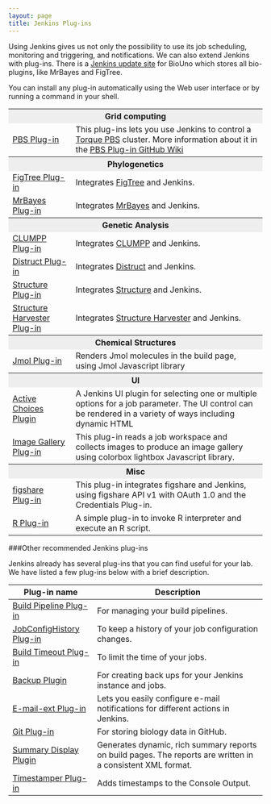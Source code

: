 ```yaml
---
layout: page
title: Jenkins Plug-ins
---
```


Using Jenkins gives us not only the possibility to use its job
scheduling, monitoring and triggering, and notifications. We can also
extend Jenkins with plug-ins. There is a [Jenkins update site]({{site.baseurl}}jenkins-update-site.html) for BioUno which
stores all bio-plugins, like MrBayes and FigTree.

You can install any plug-in automatically using the Web user
interface or by running a command in your shell.

<table class="pure-table pure-table-bordered" style='width: 100%'>
	<tbody>
		<tr>
			<th colspan="2" style="background-color: #EEEEEE">Grid computing</th>
		</tr>
		<tr>
			<td><a href="https://github.com/biouno/pbs-plugin" title="BioUno PBS Plug-in">PBS Plug-in</a></td>
			<td>This plug-ins lets you use Jenkins to control a <a href="http://www.adaptivecomputing.com/products/open-source/torque/">Torque PBS</a> cluster. More information about it in the <a href="https://github.com/biouno/pbs-plugin/wiki/Home">PBS Plug-in GitHub Wiki</a></td>
		</tr>
		<tr>
			<th colspan="2" style="background-color: #EEEEEE">Phylogenetics</th>
		</tr>
		<tr>
			<td><a href="https://github.com/biouno/figtree-plugin" title="BioUno FigTree Plug-in">FigTree Plug-in</a></td>
			<td>Integrates <a href="http://tree.bio.ed.ac.uk/software/figtree/">FigTree</a> and Jenkins.</td>
		</tr>
		<tr>
			<td><a href="https://github.com/biouno/mrbayes-plugin" title="BioUno MrBayes Plug-in">MrBayes Plug-in</a></td>
			<td>Integrates <a href="http://mrbayes.sourceforge.net/">MrBayes</a> and Jenkins.</td>
		</tr>
		<tr>
			<th colspan="2" style="background-color: #EEEEEE">Genetic Analysis</th>
		</tr>
		<tr>
			<td><a href="https://github.com/biouno/clumpp-plugin" title="BioUno CLUMPP Plug-in">CLUMPP Plug-in</a></td>
			<td>Integrates <a href="http://www.stanford.edu/group/rosenberglab/clumpp.html">CLUMPP</a> and Jenkins.</td>
		</tr>
		<tr>
			<td><a href="https://github.com/biouno/distruct-plugin" title="BioUno Distruct Plug-in">Distruct Plug-in</a></td>
			<td>Integrates <a href="http://www.stanford.edu/group/rosenberglab/distruct.html">Distruct</a> and Jenkins.</td>
		</tr>
		<tr>
			<td><a href="https://github.com/biouno/structure-plugin" title="BioUno Structure Plug-in">Structure Plug-in</a></td>
			<td>Integrates <a href="http://pritch.bsd.uchicago.edu/software.html">Structure</a> and Jenkins.</td>
		</tr>
		<tr>
			<td><a href="https://github.com/biouno/structure-harvester-plugin" title="BioUno Structure Harvester Plug-in">Structure Harvester Plug-in</a></td>
			<td>Integrates <a href="http://taylor0.biology.ucla.edu/structureHarvester/">Structure Harvester</a> and Jenkins.</td>
		</tr>
		<tr>
			<th colspan="2" style="background-color: #EEEEEE">Chemical Structures</th>
		</tr>
		<tr>
			<td><a href="https://github.com/biouno/jmol-plugin" title="BioUno Jmol Plug-in">Jmol Plug-in</a></td>
			<td>Renders Jmol molecules in the build page, using Jmol Javascript library</td>
		</tr>
		<tr>
			<th colspan="2" style="background-color: #EEEEEE">UI</th>
		</tr>
		<tr>
			<td><a href="https://github.com/jenkinsci/active-choices-plugin" title="Jenkins Active Choices Plugin">Active Choices Plugin</a></td>
			<td>A Jenkins UI plugin for selecting one or multiple options for a job parameter. The UI control can be rendered in a variety of ways including dynamic HTML</td>
		</tr>
		<tr>
			<td><a href="https://wiki.jenkins-ci.org/display/JENKINS/Image+Gallery+Plugin" title="Jenkins Image Gallery  Plug-in">Image Gallery Plug-in</a></td>
			<td>This plug-in reads a job workspace and collects images to produce an image gallery using colorbox lightbox Javascript library.</td>
		</tr>
		<tr>
			<th colspan="2" style="background-color: #EEEEEE">Misc</th>
		</tr>
		<tr>
			<td><a href="https://github.com/biouno/figshare-plugin" title="BioUno figshare Plug-in">figshare Plug-in</a></td>
			<td>This plug-in integrates figshare and Jenkins, using figshare API v1 with OAuth 1.0 and the Credentials Plug-in.</td>
		</tr>
		<tr>
			<td><a href="https://wiki.jenkins-ci.org/display/JENKINS/R+Plugin" title="Jenkins R Plug-in">R Plug-in</a></td>
			<td>A simple plug-in to invoke R interpreter and execute an R script.</td>
		</tr>
	</tbody>
</table>

###Other recommended Jenkins plug-ins

Jenkins already has several plug-ins that you can find useful for your lab. We have listed a few plug-ins below with 
a brief description.

<table class="pure-table pure-table-bordered" style='width: 100%'>
	<thead>
		<tr>
			<th>Plug-in name</th>
			<th>Description</th>
		</tr>
	</thead>
	<tbody>
		<tr>
			<td><a href="https://wiki.jenkins-ci.org/display/JENKINS/Build+Pipeline+Plugin">Build Pipeline Plug-in</a></td>
			<td>For managing your build pipelines.</td>
		</tr>
		<tr>
			<td><a href="https://wiki.jenkins-ci.org/display/JENKINS/JobConfigHistory+Plugin">JobConfigHistory Plug-in</a></td>
			<td>To keep a history of your job configuration changes.</td>
		</tr>
		<tr>
			<td><a href="https://wiki.jenkins-ci.org/display/JENKINS/Build-timeout+Plugin">Build Timeout Plug-in</a></td>
			<td>To limit the time of your jobs.</td>
		</tr>
		<tr>
			<td><a href="https://wiki.jenkins-ci.org/display/JENKINS/Backup+Plugin">Backup Plugin</a></td>
			<td>For creating back ups for your Jenkins instance and jobs.</td>
		</tr>
		<tr>
			<td><a href="https://wiki.jenkins-ci.org/display/JENKINS/Email-ext+plugin">E-mail-ext Plug-in</a></td>
			<td>Lets you easily configure e-mail notifications for different
				actions in Jenkins.</td>
		</tr>
		<tr>
			<td><a href="https://wiki.jenkins-ci.org/display/JENKINS/Git+Plugin">Git Plug-in</a></td>
			<td>For storing biology data in GitHub.</td>
		</tr>
		<tr>
			<td><a href="https://wiki.jenkins-ci.org/display/JENKINS/Summary+Display+Plugin">Summary Display Plugin</a></td>
			<td>Generates dynamic, rich summary reports on build pages. The reports are written in a consistent XML format.</td>
		</tr>
		<tr>
			<td><a href="https://wiki.jenkins-ci.org/display/JENKINS/Timestamper">Timestamper Plug-in</a></td>
			<td>Adds timestamps to the Console Output.</td>
		</tr>
	</tbody>
</table>
